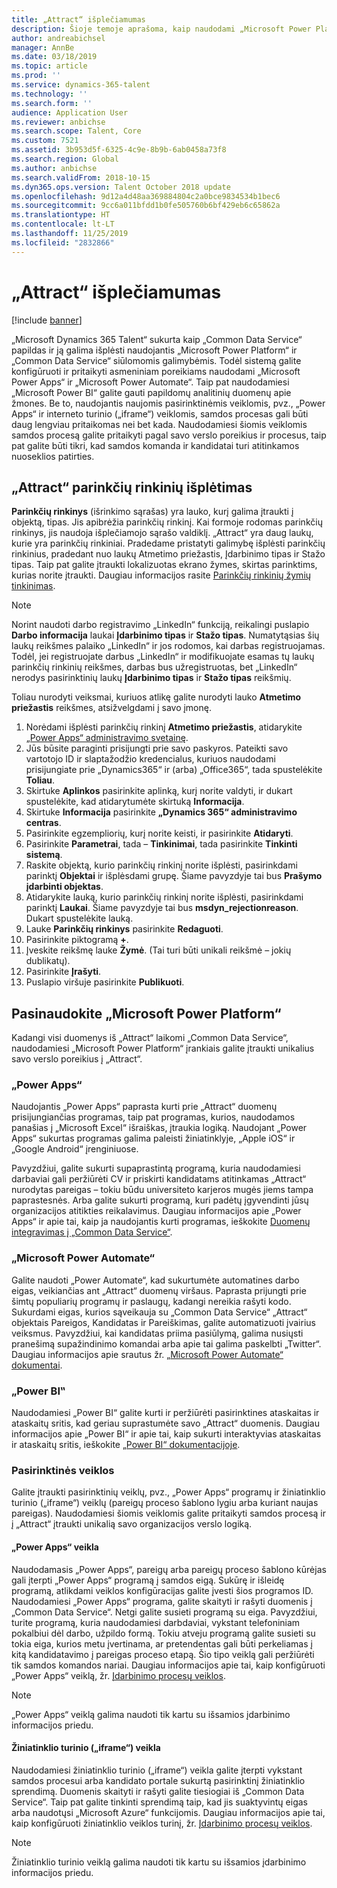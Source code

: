 ```yaml
---
title: „Attract“ išplečiamumas
description: Šioje temoje aprašoma, kaip naudodami „Microsoft Power Platform“ galite išplėsti „Microsoft Dynamics 365 Talent - Attract“.
author: andreabichsel
manager: AnnBe
ms.date: 03/18/2019
ms.topic: article
ms.prod: ''
ms.service: dynamics-365-talent
ms.technology: ''
ms.search.form: ''
audience: Application User
ms.reviewer: anbichse
ms.search.scope: Talent, Core
ms.custom: 7521
ms.assetid: 3b953d5f-6325-4c9e-8b9b-6ab0458a73f8
ms.search.region: Global
ms.author: anbichse
ms.search.validFrom: 2018-10-15
ms.dyn365.ops.version: Talent October 2018 update
ms.openlocfilehash: 9d12a4d48aa369884804c2a0bce9834534b1bec6
ms.sourcegitcommit: 9cc6a011bfdd1b0fe505760b6bf429eb6c65862a
ms.translationtype: HT
ms.contentlocale: lt-LT
ms.lasthandoff: 11/25/2019
ms.locfileid: "2832866"
---
```

# <a name="extensibility-in-attract"></a>„Attract“ išplečiamumas

[!include [banner](includes/banner.md)]

„Microsoft Dynamics 365 Talent“ sukurta kaip „Common Data Service“ papildas ir ją galima išplėsti naudojantis „Microsoft Power Platform“ ir „Common Data Service“ siūlomomis galimybėmis. Todėl sistemą galite konfigūruoti ir pritaikyti asmeniniam poreikiams naudodami „Microsoft Power Apps“ ir „Microsoft Power Automate“. Taip pat naudodamiesi „Microsoft Power BI“ galite gauti papildomų analitinių duomenų apie žmones. Be to, naudojantis naujomis pasirinktinėmis veiklomis, pvz., „Power Apps“ ir interneto turinio („iframe“) veiklomis, samdos procesas gali būti daug lengviau pritaikomas nei bet kada. Naudodamiesi šiomis veiklomis samdos procesą galite pritaikyti pagal savo verslo poreikius ir procesus, taip pat galite būti tikri, kad samdos komanda ir kandidatai turi atitinkamos nuoseklios patirties.

## <a name="extending-option-sets-in-attract"></a>„Attract“ parinkčių rinkinių išplėtimas

**Parinkčių rinkinys** (išrinkimo sąrašas) yra lauko, kurį galima įtraukti į objektą, tipas. Jis apibrėžia parinkčių rinkinį. Kai formoje rodomas parinkčių rinkinys, jis naudoja išplečiamojo sąrašo valdiklį.  „Attract“ yra daug laukų, kurie yra parinkčių rinkiniai.  Pradedame pristatyti galimybę išplėsti parinkčių rinkinius, pradedant nuo laukų Atmetimo priežastis, Įdarbinimo tipas ir Stažo tipas.   Taip pat galite įtraukti lokalizuotas ekrano žymes, skirtas parinktims, kurias norite įtraukti. Daugiau informacijos rasite [Parinkčių rinkinių žymių tinkinimas](https://docs.microsoft.com/powerapps/developer/common-data-service/customize-labels-support-multiple-languages).

> [!NOTE]
> Norint naudoti darbo registravimo „LinkedIn“ funkciją, reikalingi puslapio **Darbo informacija** laukai **Įdarbinimo tipas** ir **Stažo tipas**. Numatytąsias šių laukų reikšmes palaiko „LinkedIn“ ir jos rodomos, kai darbas registruojamas. Todėl, jei registruojate darbus „LinkedIn“ ir modifikuojate esamas tų laukų parinkčių rinkinių reikšmes, darbas bus užregistruotas, bet „LinkedIn“ nerodys pasirinktinių laukų **Įdarbinimo tipas** ir **Stažo tipas** reikšmių.  

Toliau nurodyti veiksmai, kuriuos atlikę galite nurodyti lauko **Atmetimo priežastis** reikšmes, atsižvelgdami į savo įmonę.  

1. Norėdami išplėsti parinkčių rinkinį **Atmetimo priežastis**, atidarykite [„Power Apps“ administravimo svetainę](https://admin.powerapps.com).
2. Jūs būsite paraginti prisijungti prie savo paskyros. Pateikti savo vartotojo ID ir slaptažodžio kredencialus, kuriuos naudodami prisijungiate prie „Dynamics365“ ir (arba) „Office365“, tada spustelėkite **Toliau**.
3. Skirtuke **Aplinkos** pasirinkite aplinką, kurį norite valdyti, ir dukart spustelėkite, kad atidarytumėte skirtuką **Informacija**.
4. Skirtuke **Informacija** pasirinkite **„Dynamics 365“ administravimo centras**.
5. Pasirinkite egzempliorių, kurį norite keisti, ir pasirinkite **Atidaryti**.
6. Pasirinkite **Parametrai**, tada – **Tinkinimai**, tada pasirinkite **Tinkinti sistemą**.
7. Raskite objektą, kurio parinkčių rinkinį norite išplėsti, pasirinkdami parinktį **Objektai** ir išplėsdami grupę. Šiame pavyzdyje tai bus **Prašymo įdarbinti objektas**.
8. Atidarykite lauką, kurio parinkčių rinkinį norite išplėsti, pasirinkdami parinktį **Laukai**. Šiame pavyzdyje tai bus **msdyn_rejectionreason**. Dukart spustelėkite lauką.
9. Lauke **Parinkčių rinkinys** pasirinkite **Redaguoti**.
10. Pasirinkite piktogramą **+**.
11. Įveskite reikšmę lauke **Žymė**.  (Tai turi būti unikali reikšmė – jokių dublikatų).
12. Pasirinkite **Įrašyti**.
13. Puslapio viršuje pasirinkite **Publikuoti**.

## <a name="take-advantage-of-the-microsoft-power-platform"></a>Pasinaudokite „Microsoft Power Platform“ 

Kadangi visi duomenys iš „Attract“ laikomi „Common Data Service“, naudodamiesi „Microsoft Power Platform“ įrankiais galite įtraukti unikalius savo verslo poreikius į „Attract“.

### <a name="power-apps"></a>„Power Apps“

Naudojantis „Power Apps“ paprasta kurti prie „Attract“ duomenų prisijungiančias programas, taip pat programas, kurios, naudodamos panašias į „Microsoft Excel“ išraiškas, įtraukia logiką. Naudojant „Power Apps“ sukurtas programas galima paleisti žiniatinklyje, „Apple iOS“ ir „Google Android“ įrenginiuose.

Pavyzdžiui, galite sukurti supaprastintą programą, kuria naudodamiesi darbaviai gali peržiūrėti CV ir priskirti kandidatams atitinkamas „Attract“ nurodytas pareigas – tokiu būdu universiteto karjeros mugės jiems tampa paprastesnės. Arba galite sukurti programą, kuri padėtų įgyvendinti jūsų organizacijos atitikties reikalavimus. Daugiau informacijos apie „Power Apps“ ir apie tai, kaip ja naudojantis kurti programas, ieškokite [Duomenų integravimas į „Common Data Service“](https://docs.microsoft.com/powerapps).

### <a name="microsoft-power-automate"></a>„Microsoft Power Automate“ 

Galite naudoti „Power Automate“, kad sukurtumėte automatines darbo eigas, veikiančias ant „Attract“ duomenų viršaus. Paprasta prijungti prie šimtų populiarių programų ir paslaugų, kadangi nereikia rašyti kodo. Sukurdami eigas, kurios sąveikauja su „Common Data Service“ „Attract“ objektais Pareigos, Kandidatas ir Pareiškimas, galite automatizuoti įvairius veiksmus. Pavyzdžiui, kai kandidatas priima pasiūlymą, galima nusiųsti pranešimą supažindinimo komandai arba apie tai galima paskelbti „Twitter“. Daugiau informacijos apie srautus žr. [„Microsoft Power Automate“ dokumentai](https://docs.microsoft.com/flow/).

### <a name="power-bi"></a>„Power BI‟

Naudodamiesi „Power BI“ galite kurti ir peržiūrėti pasirinktines ataskaitas ir ataskaitų sritis, kad geriau suprastumėte savo „Attract“ duomenis. Daugiau informacijos apie „Power BI“ ir apie tai, kaip sukurti interaktyvias ataskaitas ir ataskaitų sritis, ieškokite [„Power BI“ dokumentacijoje](https://docs.microsoft.com/power-bi/).

### <a name="custom-activities"></a>Pasirinktinės veiklos 

Galite įtraukti pasirinktinių veiklų, pvz., „Power Apps“ programų ir žiniatinklio turinio („iframe“) veiklų (pareigų proceso šablono lygiu arba kuriant naujas pareigas). Naudodamiesi šiomis veiklomis galite pritaikyti samdos procesą ir į „Attract“ įtraukti unikalią savo organizacijos verslo logiką.

#### <a name="power-apps-activity"></a>„Power Apps“ veikla 

Naudodamasis „Power Apps“, pareigų arba pareigų proceso šablono kūrėjas gali įterpti „Power Apps“ programą į samdos eigą. Sukūrę ir išleidę programą, atlikdami veiklos konfigūracijas galite įvesti šios programos ID. Naudodamiesi „Power Apps“ programa, galite skaityti ir rašyti duomenis į „Common Data Service“. Netgi galite susieti programą su eiga. Pavyzdžiui, turite programą, kuria naudodamiesi darbdaviai, vykstant telefoniniam pokalbiui dėl darbo, užpildo formą. Tokiu atveju programą galite susieti su tokia eiga, kurios metu įvertinama, ar pretendentas gali būti perkeliamas į kitą kandidatavimo į pareigas proceso etapą. Šio tipo veiklą gali peržiūrėti tik samdos komandos nariai. Daugiau informacijos apie tai, kaip konfigūruoti „Power Apps“ veiklą, žr. [Įdarbinimo procesų veiklos](./activities-attract.md).

> [!NOTE]
> „Power Apps“ veiklą galima naudoti tik kartu su išsamios įdarbinimo informacijos priedu.

#### <a name="web-content-iframe-activity"></a>Žiniatinklio turinio („iframe“) veikla

Naudodamiesi žiniatinklio turinio („iframe“) veikla galite įterpti vykstant samdos procesui arba kandidato portale sukurtą pasirinktinį žiniatinklio sprendimą. Duomenis skaityti ir rašyti galite tiesiogiai iš „Common Data Service“. Taip pat galite tinkinti sprendimą taip, kad jis suaktyvintų eigas arba naudotųsi „Microsoft Azure“ funkcijomis. Daugiau informacijos apie tai, kaip konfigūruoti žiniatinklio veiklos turinį, žr. [Įdarbinimo procesų veiklos](./activities-attract.md).

> [!NOTE]
> Žiniatinklio turinio veiklą galima naudoti tik kartu su išsamios įdarbinimo informacijos priedu.
